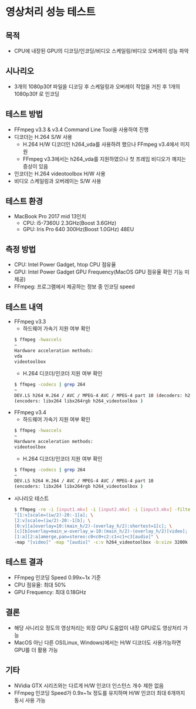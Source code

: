 # 영상처리 성능 테스트
## 목적
- CPU에 내장된 GPU의 디코딩/인코딩/비디오 스케일링/비디오 오버레이 성능 파악
## 시나리오
- 3개의 1080p30f 파일을 디코딩 후 스케일링과 오버레이 작업을 거친 후 1개의 1080p30f 로 인코딩
## 테스트 방법
- FFmpeg v3.3 & v3.4 Command Line Tool을 사용하여 진행
- 디코더는 H.264 S/W 사용
    - H.264 H/W 디코더인 h264_vda를 사용하려 했으나 FFmpeg v3.4에서 미지원
    - FFmpeg v3.3에서는 h264_vda를 지원하였으나 첫 프레임 비디오가 깨지는 증상이 있음
- 인코더는 H.264 videotoolbox H/W 사용
- 비디오 스케일링과 오버레이는 S/W 사용
## 테스트 환경
- MacBook Pro 2017 mid 13인치
    - CPU: i5-7360U 2.3GHz(Boost 3.6GHz)
    - GPU: Iris Pro 640 300Hz(Boost 1.0GHz) 48EU
## 측정 방법
- CPU: Intel Power Gadget, htop CPU 점유율
- GPU: Intel Power Gadget GPU Frequency(MacOS GPU 점유율 확인 기능 미제공)
- FFmpeg: 프로그램에서 제공하는 정보 중 인코딩 speed
## 테스트 내역
- FFmpeg v3.3
    - 하드웨어 가속기 지원 여부 확인
    ```sh
    $ ffmpeg -hwaccels
    ~
    Hardware acceleration methods:
    vda
    videotoolbox
    ```
    - H.264 디코더/인코더 지원 여부 확인
    ```sh
    $ ffmpeg -codecs | grep 264
    ~
    DEV.LS h264 H.264 / AVC / MPEG-4 AVC / MPEG-4 part 10 (decoders: h264 h264_vda )
    (encoders: libx264 libx264rgb h264_videotoolbox )
    ```
- FFmpeg v3.4
    - 하드웨어 가속기 지원 여부 확인
    ```sh
    $ ffmpeg -hwaccels
    ~
    Hardware acceleration methods:
    videotoolbox
    ```
    - H.264 디코더/인코더 지원 여부 확인
    ```sh
    $ ffmpeg -codecs | grep 264
    ~
    DEV.LS h264 H.264 / AVC / MPEG-4 AVC / MPEG-4 part 10
    (encoders: libx264 libx264rgb h264_videotoolbox )
    ```
- 시나리오 테스트
    ```sh
    $ ffmpeg -re -i [input1.mkv] -i [input2.mkv] -i [input3.mkv] -filter_complex \
    "[1:v]scale=(iw/2)-20:-1[a]; \
    [2:v]scale=(iw/2)-20:-1[b]; \
    [0:v][a]overlay=10:(main_h/2)-(overlay_h/2):shortest=1[c]; \
    [c][b]overlay=main_w-overlay_w-10:(main_h/2)-(overlay_h/2)[video]; \
    [1:a][2:a]amerge,pan=stereo:c0<c0+c2:c1<c1+c3[audio]" \
    -map "[video]" -map "[audio]" -c:v h264_videotoolbox -b:size 3200k output.mkv
    ```
## 테스트 결과
- FFmpeg 인코딩 Speed 0.99x~1x 기준
- CPU 점유율: 최대 50%
- GPU Frequency: 최대 0.18GHz
## 결론
- 해당 사니리오 정도의 영상처리는 외장 GPU 도움없이 내장 GPU로도 영상처리 가능
- MacOS 아닌 다른 OS(Linux, Windows)에서는 H/W 디코더도 사용가능하면 GPU를 더 활용 가능
## 기타
- NVidia GTX 시리즈와는 다르게 H/W 인코더 인스턴스 개수 제한 없음
- FFmpeg 인코딩 Speed가 0.9x~1x 정도를 유지하며 H/W 인코더 최대 6개까지 동시 사용 가능
